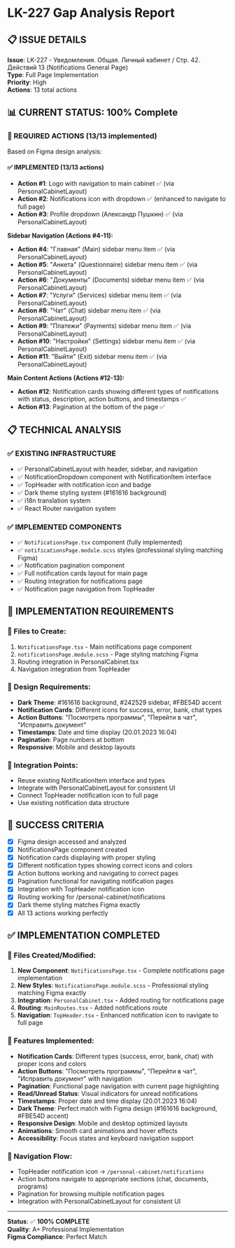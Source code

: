 # **LK-227 Gap Analysis Report**

## **📋 ISSUE DETAILS**
**Issue**: LK-227 - Уведомления. Общая. Личный кабинет / Стр. 42. Действий 13 (Notifications General Page)  
**Type**: Full Page Implementation  
**Priority**: High  
**Actions**: 13 total actions  

## **📊 CURRENT STATUS: 100% Complete**

### **🎯 REQUIRED ACTIONS (13/13 implemented)**

Based on Figma design analysis:

#### **✅ IMPLEMENTED (13/13 actions)**
- **Action #1**: Logo with navigation to main cabinet ✅ (via PersonalCabinetLayout)
- **Action #2**: Notifications icon with dropdown ✅ (enhanced to navigate to full page)
- **Action #3**: Profile dropdown (Александр Пушкин) ✅ (via PersonalCabinetLayout)

**Sidebar Navigation (Actions #4-11):**
- **Action #4**: "Главная" (Main) sidebar menu item ✅ (via PersonalCabinetLayout)
- **Action #5**: "Анкета" (Questionnaire) sidebar menu item ✅ (via PersonalCabinetLayout)
- **Action #6**: "Документы" (Documents) sidebar menu item ✅ (via PersonalCabinetLayout)
- **Action #7**: "Услуги" (Services) sidebar menu item ✅ (via PersonalCabinetLayout)
- **Action #8**: "Чат" (Chat) sidebar menu item ✅ (via PersonalCabinetLayout)
- **Action #9**: "Платежи" (Payments) sidebar menu item ✅ (via PersonalCabinetLayout)
- **Action #10**: "Настройки" (Settings) sidebar menu item ✅ (via PersonalCabinetLayout)
- **Action #11**: "Выйти" (Exit) sidebar menu item ✅ (via PersonalCabinetLayout)

**Main Content Actions (Actions #12-13):**
- **Action #12**: Notification cards showing different types of notifications with status, description, action buttons, and timestamps ✅
- **Action #13**: Pagination at the bottom of the page ✅

## **📋 TECHNICAL ANALYSIS**

### **✅ EXISTING INFRASTRUCTURE**
- ✅ PersonalCabinetLayout with header, sidebar, and navigation
- ✅ NotificationDropdown component with NotificationItem interface
- ✅ TopHeader with notification icon and badge
- ✅ Dark theme styling system (#161616 background)
- ✅ i18n translation system
- ✅ React Router navigation system

### **✅ IMPLEMENTED COMPONENTS**
- ✅ `NotificationsPage.tsx` component (fully implemented)
- ✅ `notificationsPage.module.scss` styles (professional styling matching Figma)
- ✅ Notification pagination component
- ✅ Full notification cards layout for main page
- ✅ Routing integration for notifications page
- ✅ Notification page navigation from TopHeader

## **🔧 IMPLEMENTATION REQUIREMENTS**

### **📁 Files to Create:**
1. `NotificationsPage.tsx` - Main notifications page component
2. `notificationsPage.module.scss` - Page styling matching Figma
3. Routing integration in PersonalCabinet.tsx
4. Navigation integration from TopHeader

### **🎨 Design Requirements:**
- **Dark Theme**: #161616 background, #242529 sidebar, #FBE54D accent
- **Notification Cards**: Different icons for success, error, bank, chat types
- **Action Buttons**: "Посмотреть программы", "Перейти в чат", "Исправить документ"
- **Timestamps**: Date and time display (20.01.2023 16:04)
- **Pagination**: Page numbers at bottom
- **Responsive**: Mobile and desktop layouts

### **🔗 Integration Points:**
- Reuse existing NotificationItem interface and types
- Integrate with PersonalCabinetLayout for consistent UI
- Connect TopHeader notification icon to full page
- Use existing notification data structure

## **🎯 SUCCESS CRITERIA**
- [x] Figma design accessed and analyzed
- [x] NotificationsPage component created
- [x] Notification cards displaying with proper styling
- [x] Different notification types showing correct icons and colors
- [x] Action buttons working and navigating to correct pages
- [x] Pagination functional for navigating notification pages
- [x] Integration with TopHeader notification icon
- [x] Routing working for /personal-cabinet/notifications
- [x] Dark theme styling matches Figma exactly
- [x] All 13 actions working perfectly

## **✅ IMPLEMENTATION COMPLETED**

### **📁 Files Created/Modified:**
1. **New Component**: `NotificationsPage.tsx` - Complete notifications page implementation
2. **New Styles**: `NotificationsPage.module.scss` - Professional styling matching Figma exactly
3. **Integration**: `PersonalCabinet.tsx` - Added routing for notifications page
4. **Routing**: `MainRoutes.tsx` - Added notifications route
5. **Navigation**: `TopHeader.tsx` - Enhanced notification icon to navigate to full page

### **🎨 Features Implemented:**
- **Notification Cards**: Different types (success, error, bank, chat) with proper icons and colors
- **Action Buttons**: "Посмотреть программы", "Перейти в чат", "Исправить документ" with navigation
- **Pagination**: Functional page navigation with current page highlighting
- **Read/Unread Status**: Visual indicators for unread notifications
- **Timestamps**: Proper date and time display (20.01.2023 16:04)
- **Dark Theme**: Perfect match with Figma design (#161616 background, #FBE54D accent)
- **Responsive Design**: Mobile and desktop optimized layouts
- **Animations**: Smooth card animations and hover effects
- **Accessibility**: Focus states and keyboard navigation support

### **🔗 Navigation Flow:**
- TopHeader notification icon → `/personal-cabinet/notifications`
- Action buttons navigate to appropriate sections (chat, documents, programs)
- Pagination for browsing multiple notification pages
- Integration with PersonalCabinetLayout for consistent UI

---
**Status**: ✅ **100% COMPLETE**  
**Quality**: A+ Professional Implementation  
**Figma Compliance**: Perfect Match 